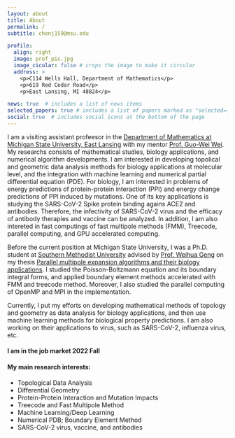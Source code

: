 ```yaml
---
layout: about
title: About
permalink: /
subtitle: chenj159@msu.edu

profile:
  align: right
  image: prof_pic.jpg
  image_cicular: false # crops the image to make it circular
  address: >
    <p>C114 Wells Hall, Department of Mathematics</p>
    <p>619 Red Cedar Road</p>
    <p>East Lansing, MI 48824</p>

news: true  # includes a list of news items
selected_papers: true # includes a list of papers marked as "selected={true}"
social: true  # includes social icons at the bottom of the page
---
```


I am a visiting assistant profeesor in the 
<a href="https://math.msu.edu/">Department of Mathematics at Michigan State University, East Lansing</a> 
with my mentor <a href="https://users.math.msu.edu/users/weig/">Prof. Guo-Wei Wei</a>. 
My researchs consists of mathematical studies, biology applications, 
and numerical algorithm developments. 
I am interested in developing topolical and geometric data analysis methods 
for biology applications at molecular level, 
and the integration with machine learning and numerical partial differential equation (PDE). 
For biology, I am interested in problems of energy predictions of 
protein-protein interaction (PPI) and energy change predictions of PPI induced by mutations.
One of its key applications is 
studying the SARS-CoV-2 Spike protein binding agains ACE2 and antibodies.
Therefore, 
the infectivity of SARS-CoV-2 virus and 
the efficacy of antibody therapies and vaccine can be analyzed.
In addition, I am also intereted in 
fast computings of fast multipole methods (FMM), Treecode, parallel computing, 
and GPU accelerated computing. 

Before the current position at Michigan State University, 
I was a Ph.D. student at 
<a href="https://www.smu.edu/Dedman/Academics/Departments/Math/Graduate/Dissertations-New">Southern Methodist University</a>
advised by <a href="https://www.smu.edu/Dedman/Academics/Departments/Math/People/Faculty/WeihuaGeng">Prof. Weihua Geng</a> on my thesis
<a href="https://scholar.smu.edu/hum_sci_mathematics_etds/3/">Parallel multipole expansion algorithms and their biology applications</a>.
I studied the Poisson-Boltzmann equation and its boundary integral forms,
and applied boundary element methods accelerated with FMM and treecode method.
Moreover, I also studied the parallel computing of OpenMP and MPI in the implementation.

Currently, I put my efforts on developing mathematical methods of 
topology and geometry as data analysis for biology applications, 
and then use machine learning methods for biological property predictions.
I am also working on their applications to virus, such as SARS-CoV-2, influenza virus, etc.

#### I am in the job market 2022 Fall

#### My main research interests:

* Topological Data Analysis
* Differential Geometry
* Protein-Protein Interaction and Mutation Impacts
* Treecode and Fast Multipole Method
* Machine Learning/Deep Learning
* Numerical PDB; Boundary Element Method
* SARS-CoV-2 virus, vaccine, and antibodies
